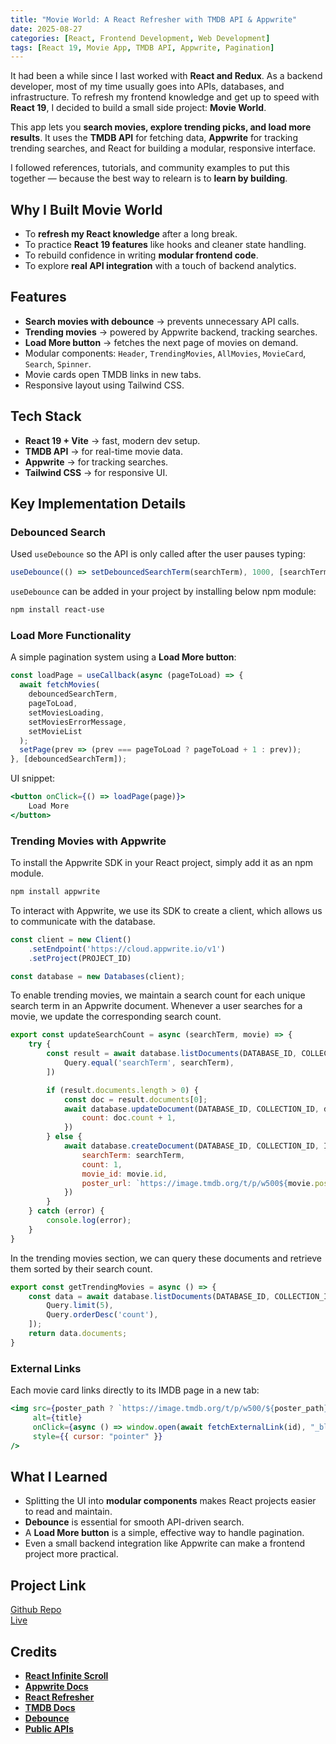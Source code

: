 ```yaml
---
title: "Movie World: A React Refresher with TMDB API & Appwrite"
date: 2025-08-27
categories: [React, Frontend Development, Web Development]
tags: [React 19, Movie App, TMDB API, Appwrite, Pagination]
---
```


It had been a while since I last worked with **React and Redux**. As a backend developer, most of my time usually goes into APIs, databases, and infrastructure. To refresh my frontend knowledge and get up to speed with **React 19**, I decided to build a small side project: **Movie World**.  

This app lets you **search movies, explore trending picks, and load more results**. It uses the **TMDB API** for fetching data, **Appwrite** for tracking trending searches, and React for building a modular, responsive interface.  

I followed references, tutorials, and community examples to put this together — because the best way to relearn is to **learn by building**.  

## Why I Built Movie World  

- To **refresh my React knowledge** after a long break.  
- To practice **React 19 features** like hooks and cleaner state handling.  
- To rebuild confidence in writing **modular frontend code**.  
- To explore **real API integration** with a touch of backend analytics.  

## Features  

- **Search movies with debounce** → prevents unnecessary API calls.  
- **Trending movies** → powered by Appwrite backend, tracking searches.  
- **Load More button** → fetches the next page of movies on demand.  
- Modular components: `Header`, `TrendingMovies`, `AllMovies`, `MovieCard`, `Search`, `Spinner`.  
- Movie cards open TMDB links in new tabs.  
- Responsive layout using Tailwind CSS.  

## Tech Stack  

- **React 19 + Vite** → fast, modern dev setup.  
- **TMDB API** → for real-time movie data.  
- **Appwrite** → for tracking searches.  
- **Tailwind CSS** → for responsive UI.  

## Key Implementation Details  

### Debounced Search  
Used `useDebounce` so the API is only called after the user pauses typing:  

```js
useDebounce(() => setDebouncedSearchTerm(searchTerm), 1000, [searchTerm]);
```

`useDebounce` can be added in your project by installing below npm module:

```bash
npm install react-use
```

### Load More Functionality

A simple pagination system using a **Load More button**:

```js
const loadPage = useCallback(async (pageToLoad) => {
  await fetchMovies(
    debouncedSearchTerm,
    pageToLoad,
    setMoviesLoading,
    setMoviesErrorMessage,
    setMovieList
  );
  setPage(prev => (prev === pageToLoad ? pageToLoad + 1 : prev));
}, [debouncedSearchTerm]);
```

UI snippet:
```jsx
<button onClick={() => loadPage(page)}>
    Load More
</button>
```

### Trending Movies with Appwrite

To install the Appwrite SDK in your React project, simply add it as an npm module.

```bash
npm install appwrite
```

To interact with Appwrite, we use its SDK to create a client, which allows us to communicate with the database.

```js
const client = new Client()
    .setEndpoint('https://cloud.appwrite.io/v1')
    .setProject(PROJECT_ID)

const database = new Databases(client);
```

To enable trending movies, we maintain a search count for each unique search term in an Appwrite document. Whenever a user searches for a movie, we update the corresponding search count.

```js
export const updateSearchCount = async (searchTerm, movie) => {
    try {
        const result = await database.listDocuments(DATABASE_ID, COLLECTION_ID, [
            Query.equal('searchTerm', searchTerm),
        ])

        if (result.documents.length > 0) {
            const doc = result.documents[0];
            await database.updateDocument(DATABASE_ID, COLLECTION_ID, doc.$id, {
                count: doc.count + 1,
            })
        } else {
            await database.createDocument(DATABASE_ID, COLLECTION_ID, ID.unique(), {
                searchTerm: searchTerm,
                count: 1,
                movie_id: movie.id,
                poster_url: `https://image.tmdb.org/t/p/w500${movie.poster_path}`,
            })
        }
    } catch (error) {
        console.log(error);
    }
}
```

In the trending movies section, we can query these documents and retrieve them sorted by their search count.

```js
export const getTrendingMovies = async () => {
    const data = await database.listDocuments(DATABASE_ID, COLLECTION_ID, [
        Query.limit(5),
        Query.orderDesc('count'),
    ]);
    return data.documents;
}
```

### External Links
Each movie card links directly to its IMDB page in a new tab:

```jsx
<img src={poster_path ? `https://image.tmdb.org/t/p/w500/${poster_path}` : '/no-movie.png'}
     alt={title}
     onClick={async () => window.open(await fetchExternalLink(id), "_blank")}
     style={{ cursor: "pointer" }}
/>
```

## What I Learned
- Splitting the UI into **modular components** makes React projects easier to read and maintain.
- **Debounce** is essential for smooth API-driven search.
- A **Load More button** is a simple, effective way to handle pagination.
- Even a small backend integration like Appwrite can make a frontend project more practical.  

## Project Link  

[Github Repo](https://github.com/mhaider97/movie-world)  
[Live](https://movie-world-rho.vercel.app/)

## Credits
- **[React Infinite Scroll](https://blog.logrocket.com/react-infinite-scroll/)**  
- **[Appwrite Docs](https://appwrite.io/docs)**  
- **[React Refresher](https://www.youtube.com/watch?v=dCLhUialKPQ&t=4980s&ab_channel=JavaScriptMastery)**
- **[TMDB Docs](https://developer.themoviedb.org/reference/intro/getting-started)**
- **[Debounce](https://github.com/streamich/react-use)**
- **[Public APIs](https://github.com/public-apis/public-apis)**

